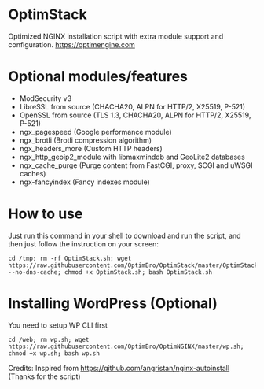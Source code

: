 # OptimStack

 Optimized NGINX installation script with extra module support and configuration. https://optimengine.com

# Optional modules/features

- ModSecurity v3
- LibreSSL from source (CHACHA20, ALPN for HTTP/2, X25519, P-521)
- OpenSSL from source (TLS 1.3, CHACHA20, ALPN for HTTP/2, X25519, P-521)
- ngx_pagespeed (Google performance module)
- ngx_brotli (Brotli compression algorithm)
- ngx_headers_more (Custom HTTP headers)
- ngx_http_geoip2_module with libmaxminddb and GeoLite2 databases
- ngx_cache_purge (Purge content from FastCGI, proxy, SCGI and uWSGI caches)
- ngx-fancyindex (Fancy indexes module)

# How to use

Just run this command in your shell to download and run the script, and then just follow the instruction on your screen:

```
cd /tmp; rm -rf OptimStack.sh; wget https://raw.githubusercontent.com/OptimBro/OptimStack/master/OptimStack.sh --no-dns-cache; chmod +x OptimStack.sh; bash OptimStack.sh
```

# Installing WordPress (Optional)

You need to setup WP CLI first
```
cd /web; rm wp.sh; wget https://raw.githubusercontent.com/OptimBro/OptimNGINX/master/wp.sh; chmod +x wp.sh; bash wp.sh
```

Credits: Inspired from https://github.com/angristan/nginx-autoinstall (Thanks for the script)
